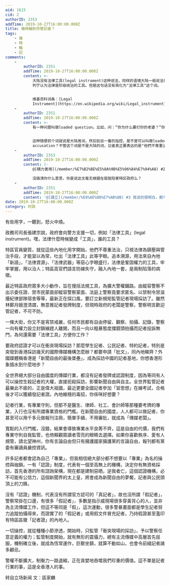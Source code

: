 ```yaml
---
aid: 1615
cid: 2
authorID: 2353
addTime: 2019-10-27T16:00:00.000Z
title: 幾時輪到你管記者？
tags:
    - 幾
    - 時
    - 輪
    - 記
comments:
    -
        authorID: 2351
        addTime: 2019-10-27T16:00:00.000Z
        content: >-
            大陆没有法律工具(legal instrument)这种说法，同样的语境大陆一般说法律武器。
            列宁认为法律是阶级统治的工具。但是这句话没有简化为"法律工具"这个词。


            维基百科词条：[Legal
            Instrument](https://en.wikipedia.org/wiki/Legal_instrument)
    -
        authorID: 2351
        addTime: 2019-10-27T16:00:00.000Z
        content: >-
            有一种问题叫做loaded question。比如，问：“你为什么要打你的老婆？”你没办法回答，因为你并没有打你的老婆。


            这种随便抓个词就说是大陆用词，然后批驳一番的指控，是不是可以叫做loaded
            accusation？不管这个词是不是大陆的词，记者真正要表达的是"他們不尊重法治，只視法律為鎮壓與管治手段"，然后借此抹黑特区政府和香港法治。
    -
        authorID: 2353
        addTime: 2019-10-27T16:00:00.000Z
        content: |-
            @[精力善用](/member/%E7%B2%BE%E5%8A%9B%E5%96%84%E7%94%A8) #2 谢谢回复。

            没搞清你什么意思，你是说这文毫无根据在栽赃陷害特区政府么？
    -
        authorID: 2351
        addTime: 2019-10-27T16:00:00.000Z
        content: '@[讀立](/member/%E8%AE%80%E7%AB%8B) #3 我说的很明白，都不懂可以再读一遍。'
date: 2019-10-27T16:00:00.000Z
category: 时政
---
```


有些用字，一聽到，怒火中燒。

政務司司長張建宗說，政府會向警方支援一切，例如「法律工具」(legal instrument)。嘿，法律什麼時候變成「工具」，誰的工具？

特區官員變質，就從這些內地化用字開始，他們不尊重法治，只視法律為鎮壓與管治手段，才能習以為常，吐出「法律工具」此等字眼。追本溯源，用法來自內地「新語」，「法律資源」、「法律武器」等惡心字眼盛行，法律是鞏固權力的工具，牢牢掌握，用以治人；特區高官們語言防線失守，融入內地一套，是兩制陷落的病徵。

最近特區政府眾多大小動作，旨在搜括法規工具，為擴大警權鋪路。由縱容警察不出示委任證、禁市民蒙面卻縱容警察蒙面、法庭上警察竟要求匿名、以禁制令禁滋擾紀律部隊宿舍等等，最新正在探口風，要訂立新規矩監管記者現場採訪了。雖然林鄭月娥澄清謂，無意推記者發牌制度，但現時政府的老闆是警察，警察明言歡迎管記者，不可不防。

一條大街，你又不是宵禁戒嚴，任何市民都有自由停留、觀察、拍攝、記錄，警察一向有權力設立封鎖線趕人離開，而且一向以粗暴態度擋鏡頭拍攝而記者投訴無門，為何還需要「法律工具」方便你工作？

要政府認證才可以在衝突現場採訪？那麼學生記者、公民記者、特約記者，特別是突發到香港採訪幾天的國際傳媒機構怎麼辦？都要申請「批文」，同內地睇齊？外國媒體稱香港是「新聞自由的最後堡壘」，成為採訪中國的記者基地，你想香港形象插水到什麼地步？

全世界絕大部分自由國度的傳媒行業，都沒有記者發牌或認證制度，因為等同有人可以操控生殺記者的大權，直接扼殺採訪，影響新聞自由與自主。全世界監管記者最樂此不疲的，正是偉大祖國，最近更要全國記者參加「習思想」在線考試，合格後才可以獲續發記者證。內地維穩的毒招，你係咪好想要？

記者行業，有專業守則，但那不是醫生、律師、社工、會計師等那種要考牌的專業，入行也沒有所謂專業資格的門檻。在新聞自由的國度，人人都可以做記者，你甚至可以用千多元做報刊注冊，簡單手續，不用審批，就成為「傳媒老闆」。

寬鬆的入行門檻，沒錯，結果會導致專業水平良莠不齊，這是自由的代價，我們有專業守則自我監管，也倚賴觀眾讀者雪亮的眼睛去選擇。如果你喜歡秩序、愛有人規管，請北望神州，你有言論自由但只有擁護國家擁護黨的言論自由，報刊都有黨委有審讀員嚴控資訊。

許多記者都會認為自己「專業」，但我相信絕大部分都不想要以「專業」為名的操控與枷鎖。一有「認證」制度，代表有一個至高無上的機構，決定你有無資格採訪，首先香港的所有諮詢架構，現在都是建制惡晒，逆我者亡，這個認證機構，必不可能有公信力，這個新聞界的太上皇，將會成為新聞自由的夢魘，記者與公民頭頂上的刀鋒。

沒有「認證」機制，代表沒有所謂官方認可的「真記者」，故也沒所謂「假記者」，警察常掛在口邊，有很多「假記者」，多數是指示威現場很多穿黃背心的人，並非為主流傳媒工作，但這不等同是「假」，這次運動，很多警暴畫面都是學生記者努力追蹤拍攝得來，而證實了的「假記者」或用假文件冒充記者，乃持假證甚至濫印有特區區徽「記者證」的內地人。

一切操控，就從種種小節滲透，開始時，只監管「衝突現場的採訪」，予以警察任意定義的權力；監管制度開始，就有無形的震懾力，總有主流傳媒中高層首先屈服，機制確立後，就成為恆常運作，巨獸坐鎮，就算不動如山，也會令前綫記者諸多顧忌。

警權不斷擴大，制衡力一路退縮，正在貪婪地吞噬我們珍重的價值。這不單是記者行業的事，這是全香港人的事。

转自立场新闻 文：區家麟
